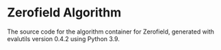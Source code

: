 # Zerofield Algorithm

The source code for the algorithm container for
Zerofield, generated with
evalutils version 0.4.2
using Python 3.9.
